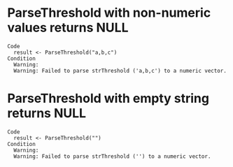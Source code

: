 # ParseThreshold with non-numeric values returns NULL

    Code
      result <- ParseThreshold("a,b,c")
    Condition
      Warning:
      Warning: Failed to parse strThreshold ('a,b,c') to a numeric vector.

# ParseThreshold with empty string returns NULL

    Code
      result <- ParseThreshold("")
    Condition
      Warning:
      Warning: Failed to parse strThreshold ('') to a numeric vector.

